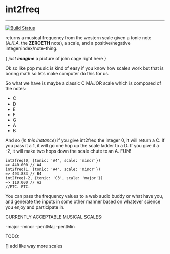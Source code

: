 # int2freq
---------------

[![Build Status](https://secure.travis-ci.org/coleww/int2freq.png)](http://travis-ci.org/coleww/int2freq)


returns a musical frequency from the western scale given a tonic note (_A.K.A._ the **ZEROETH** note), a scale, and a positive/negative integer/index/note-thing.

{ _just **imagine**_ a picture of john cage right here }

Ok so like pop music is kind of easy if you know how scales work but that is boring math so lets make computer do this for us.

So what we have is maybe a classic C MAJOR scale which is composed of the notes:

- C
- D
- E
- F
- G
- A
- B

And so (_in this instance_) if you give int2freq the integer 0, it will return a C. If you pass it a 1, it will go one hop up the scale ladder to a D. If you give it a -2, it will make two hops down the scale chute to an A. FUN!

```
int2freq(0, {tonic: 'A4', scale: 'minor'})
=> 440.000 // A4
int2freq(1, {tonic: 'A4', scale: 'minor'})
=> 493.883 // B4
int2freq(-2, {tonic: 'C3', scale: 'major'})
=> 110.000 // A2
//ETC. ETC.
```

You can pass the frequency values to a web audio buddy or what have you, and generate the inputs in some other manner based on whatever science you enjoy and participate in.

CURRENTLY ACCEPTABLE MUSICAL SCALES:

-major
-minor
-pentMaj
-pentMin

TODO:

[] add like way more scales
